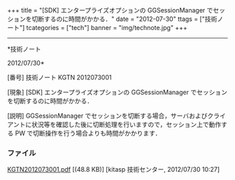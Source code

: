 ﻿+++
title = "[SDK] エンタープライズオプションの GGSessionManager でセッションを切断するのに時間がかかる．"
date = "2012-07-30"
ttags = ["技術ノート"]
tcategories = ["tech"]
banner = "img/technote.jpg"
+++

-----------------------------------------------------------------------------------------------------------------------------

*技術ノート

2012/07/30*


[番号]
技術ノート KGTN 2012073001

[現象]
[SDK] エンタープライズオプションの GGSessionManager
でセッションを切断するのに時間がかかる．

[説明]
GGSessionManager
でセッションを切断する場合，サーバおよびクライアントに状況等を確認した後に切断処理を行いますので，セッション上で動作する
PW で切断操作を行う場合よりも時間がかかります．


### ファイル

 
 


[KGTN2012073001.pdf](http://techreport.kitasp.net/attachments/download/964/KGTN2012073001.pdf)
 [(48.8 KB)] [kitasp 技術センター, 2012/07/30
10:27]


 


 

